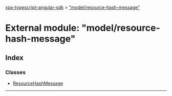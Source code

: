[xpx-typescript-angular-sdk](../README.md) > ["model/resource-hash-message"](../modules/_model_resource_hash_message_.md)

# External module: "model/resource-hash-message"

## Index

### Classes

* [ResourceHashMessage](../classes/_model_resource_hash_message_.resourcehashmessage.md)

---

